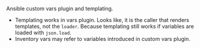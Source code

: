 Ansible custom vars plugin and templating.

- Templating works in vars plugin. Looks like, it is the caller that renders
  templates, not the `loader`. Because templating still works if variables are
  loaded with `json.load`.
- Inventory vars may refer to variables introduced in custom vars plugin.
